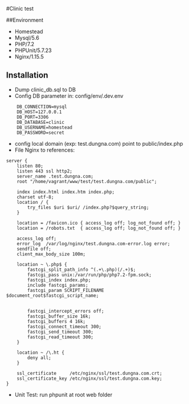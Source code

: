 #Clinic test

##Environment
- Homestead
- Mysql/5.6
- PHP/7.2
- PHPUnit/5.7.23
- Nginx/1.15.5

## Installation

- Dump clinic_db.sql to DB
- Config DB parameter in: config/env/.dev.env
```mysql
    DB_CONNECTION=mysql
    DB_HOST=127.0.0.1
    DB_PORT=3306
    DB_DATABASE=clinic
    DB_USERNAME=homestead
    DB_PASSWORD=secret
``` 
- config local domain (exp: test.dungna.com) point to public/index.php
- File Nginx to references:
```
server {
    listen 80;
    listen 443 ssl http2;
    server_name .test.dungna.com;
    root "/home/vagrant/www/test/test.dungna.com/public";

    index index.html index.htm index.php;
    charset utf-8;
    location / {
        try_files $uri $uri/ /index.php?$query_string;
    }

    location = /favicon.ico { access_log off; log_not_found off; }
    location = /robots.txt  { access_log off; log_not_found off; }

    access_log off;
    error_log  /var/log/nginx/test.dungna.com-error.log error;
    sendfile off;
    client_max_body_size 100m;

    location ~ \.php$ {
        fastcgi_split_path_info ^(.+\.php)(/.+)$;
        fastcgi_pass unix:/var/run/php/php7.2-fpm.sock;
        fastcgi_index index.php;
        include fastcgi_params;
        fastcgi_param SCRIPT_FILENAME $document_root$fastcgi_script_name;


        fastcgi_intercept_errors off;
        fastcgi_buffer_size 16k;
        fastcgi_buffers 4 16k;
        fastcgi_connect_timeout 300;
        fastcgi_send_timeout 300;
        fastcgi_read_timeout 300;
    }

    location ~ /\.ht {
        deny all;
    }

    ssl_certificate     /etc/nginx/ssl/test.dungna.com.crt;
    ssl_certificate_key /etc/nginx/ssl/test.dungna.com.key;
}
```
- Unit Test: run phpunit at root web folder


